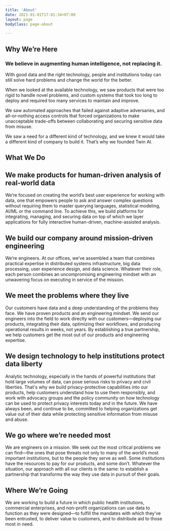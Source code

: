 ```yaml
---
title: 'About'
date: 2021-01-01T17:01:34+07:00
layout: page
bodyClass: page-about

---
```



## Why We’re Here

### We believe in augmenting human intelligence, not replacing it.

With good data and the right technology, people and institutions today can still solve hard problems and change the world for the better.

When we looked at the available technology, we saw products that were too rigid to handle novel problems, and custom systems that took too long to deploy and required too many services to maintain and improve.

We saw automated approaches that failed against adaptive adversaries, and all-or-nothing access controls that forced organizations to make unacceptable trade-offs between collaborating and securing sensitive data from misuse.

We saw a need for a different kind of technology, and we knew it would take a different kind of company to build it. That’s why we founded Twin AI.

## What We Do

## We make products for human-driven analysis of real-world data

We’re focused on creating the world’s best user experience for working with data, one that empowers people to ask and answer complex questions without requiring them to master querying languages, statistical modeling, AI/ML or the command line. To achieve this, we build platforms for integrating, managing, and securing data on top of which we layer applications for fully interactive human-driven, machine-assisted analysis.

## We build our company around mission-driven engineering
We’re engineers. At our offices, we’ve assembled a team that combines practical expertise in distributed systems infrastructure, big data processing, user experience design, and data science. Whatever their role, each person combines an uncompromising engineering mindset with an unwavering focus on executing in service of the mission.

## We meet the problems where they live
Our customers have data and a deep understanding of the problems they face. We have proven products and an engineering mindset. We send our engineers into the field to work directly with our customers—deploying our products, integrating their data, optimizing their workflows, and producing operational results in weeks, not years. By establishing a true partnership, we help customers get the most out of our products and engineering expertise.

## We design technology to help institutions protect data liberty
Analytic technology, especially in the hands of powerful institutions that hold large volumes of data, can pose serious risks to privacy and civil liberties. That's why we build privacy-protective capabilities into our products, help customers understand how to use them responsibly, and work with advocacy groups and the policy community on how technology can be used to protect privacy interests today and in the future. We have always been, and continue to be, committed to helping organizations get value out of their data while protecting sensitive information from misuse and abuse.

## We go where we’re needed most
We are engineers on a mission. We seek out the most critical problems we can find—the ones that pose threats not only to many of the world’s most important institutions, but to the people they serve as well. Some institutions have the resources to pay for our products, and some don’t. Whatever the situation, our approach with all our clients is the same: to establish a partnership that transforms the way they use data in pursuit of their goals.

## Where We’re Going
We are working to build a future in which public health institutions, commercial enterprises, and non-profit organizations can use data to function as they were designed—to fulfill the mandates with which they’ve been entrusted, to deliver value to customers, and to distribute aid to those most in need.

